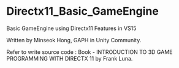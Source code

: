 # Directx11_Basic_GameEngine
Basic GameEngine using Directx11 Features in VS15

Written by Minseok Hong, GAPH in Unity Community.

Refer to write source code :
Book - INTRODUCTION TO 3D GAME PROGRAMMING WITH DIRECTX 11 by Frank Luna.

